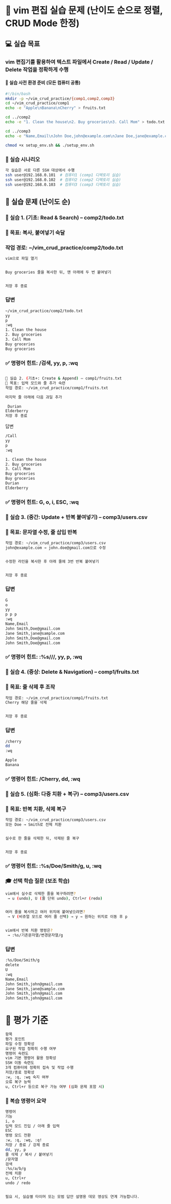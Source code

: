 # 🧪 vim 편집 실습 문제 (난이도 순으로 정렬, CRUD Mode 한정)
## 💻 실습 목표
### vim 편집기를 활용하여 텍스트 파일에서 Create / Read / Update / Delete 작업을 정확하게 수행

#### 📁 실습 사전 환경 준비 (모든 컴퓨터 공통)
```bash
#!/bin/bash
mkdir -p ~/vim_crud_practice/{comp1,comp2,comp3}
cd ~/vim_crud_practice/comp1
echo -e "Apple\nBanana\nCherry" > fruits.txt

cd ../comp2
echo -e "1. Clean the house\n2. Buy groceries\n3. Call Mom" > todo.txt

cd ../comp3
echo -e "Name,Email\nJohn Doe,john@example.com\nJane Doe,jane@example.com" > users.csv

chmod +x setup_env.sh && ./setup_env.sh
```

### 🧭 실습 시나리오
```bash
각 실습은 서로 다른 SSH 대상에서 수행
ssh user@192.168.0.101  # 컴퓨터1 (comp1 디렉토리 실습)
ssh user@192.168.0.102  # 컴퓨터2 (comp2 디렉토리 실습)
ssh user@192.168.0.103  # 컴퓨터3 (comp3 디렉토리 실습)
```

## 🔧 실습 문제 (난이도 순)

### 🔹 실습 1. (기초: Read & Search) – comp2/todo.txt
### 🔧 목표: 복사, 붙여넣기 숙달
### 작업 경로: ~/vim_crud_practice/comp2/todo.txt
```bash
vim으로 파일 열기


Buy groceries 줄을 복사한 뒤, 맨 아래에 두 번 붙여넣기


저장 후 종료

```
### 답변
```bash
~/vim_crud_practice/comp2/todo.txt
yy
p
:wq
1. Clean the house
2. Buy groceries
3. Call Mom
Buy groceries
Buy groceries
```
### ✅ 명령어 힌트: /검색, yy, p, :wq
```bash

🔹 실습 2. (기초+: Create & Append) – comp1/fruits.txt
🔧 목표: 입력 모드와 줄 추가 숙련
작업 경로: ~/vim_crud_practice/comp1/fruits.txt

마지막 줄 아래에 다음 과일 추가

 Durian  
Elderberry
저장 후 종료
```
답변
```bash
/Call
yy
p
:wq

1. Clean the house
2. Buy groceries
3. Call Mom
Buy groceries
Buy groceries
Durian
Elderberry

```

### ✅ 명령어 힌트: G, o, i, ESC, :wq

### 🔹 실습 3. (중간: Update + 반복 붙여넣기) – comp3/users.csv
### 🔧 목표: 문자열 수정, 줄 삽입 반복
```bash
작업 경로: ~/vim_crud_practice/comp3/users.csv
john@example.com → john.doe@gmail.com으로 수정


수정한 라인을 복사한 후 아래 줄에 3번 반복 붙여넣기


저장 후 종료

```
### 답변
```bash
G
o
yy
p p p
:wq
Name,Email
John Smith,Doe@gmail.com
Jane Smith,jane@sample.com
John Smith,Doe@gmail.com
John Smith,Doe@gmail.com
```
### ✅ 명령어 힌트: :%s///, yy, p, :wq

### 🔹 실습 4. (중상: Delete & Navigation) – comp1/fruits.txt
### 🔧 목표: 줄 삭제 후 조작
```bash
작업 경로: ~/vim_crud_practice/comp1/fruits.txt
Cherry 해당 줄을 삭제


저장 후 종료
```
### 답변
```bash
/cherry 
dd
:wq

Apple
Banana

```

### ✅ 명령어 힌트: /Cherry, dd, :wq

### 🔹 실습 5. (심화: 다중 치환 + 복구) – comp3/users.csv
### 🔧 목표: 반복 치환, 삭제 복구
```bash
작업 경로: ~/vim_crud_practice/comp3/users.csv
모든 Doe → Smith로 전체 치환


실수로 한 줄을 삭제한 뒤, 삭제된 줄 복구


저장 후 종료

```

### ✅ 명령어 힌트: :%s/Doe/Smith/g, u, :wq

### 🎓 선택 학습 질문 (보조 학습)
```bash
vim에서 실수로 삭제한 줄을 복구하려면?
 → u (undo), U (줄 단위 undo), Ctrl+r (redo)


여러 줄을 복사하고 여러 위치에 붙여넣으려면?
 → V (비쥬얼 모드로 여러 줄 선택) → y → 원하는 위치로 이동 후 p


vim에서 반복 치환 명령은?
 → :%s/기존문자열/변경문자열/g
```
### 답변
```bash
:%s/Doe/Smith/g
delete 
U
:wq
Name,Email
John Smith,john@gmail.com
Jane Smith,jane@sample.com
John Smith,john@gmail.com
John Smith,john@gmail.com

```


# 📝 평가 기준
```bash
항목
평가 포인트
파일 수정 정확성
요구된 작업 정확히 수행 여부
명령어 숙련도
vim 기본 명령어 활용 정확성
SSH 이동 숙련도
3개 컴퓨터에 정확히 접속 및 작업 수행
저장/종료 정확성
:w, :q, :wq 숙지 여부
오류 복구 능력
u, Ctrl+r 등으로 복구 가능 여부 (심화 문제 포함 시)
```

### 📎 복습 명령어 요약
```bash
명령어
기능
i, o
입력 모드 진입 / 아래 줄 입력
ESC
명령 모드 전환
:w, :q, :wq, :q!
저장 / 종료 / 강제 종료
dd, yy, p
줄 삭제 / 복사 / 붙여넣기
/문자열
검색
:%s/a/b/g
전체 치환
u, Ctrl+r
undo / redo


필요 시, 실습별 타이머 또는 모범 답안 설명용 데모 영상도 연계 가능합니다.
```

